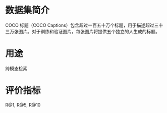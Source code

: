 # 数据集简介
COCO 标题（COCO Captions）包含超过一百五十万个标题，用于描述超过三十三万张图片。对于训练和验证图片，每张图片将提供五个独立的人生成的标题。
# 用途
跨模态检索
# 评价指标
R@1, R@5, R@10

